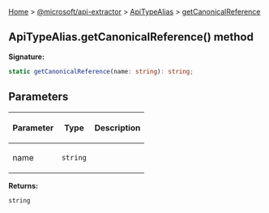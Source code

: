 [Home](./index) &gt; [@microsoft/api-extractor](./api-extractor.md) &gt; [ApiTypeAlias](./api-extractor.apitypealias.md) &gt; [getCanonicalReference](./api-extractor.apitypealias.getcanonicalreference.md)

## ApiTypeAlias.getCanonicalReference() method

<b>Signature:</b>

```typescript
static getCanonicalReference(name: string): string;
```

## Parameters

|  <p>Parameter</p> | <p>Type</p> | <p>Description</p> |
|  --- | --- | --- |
|  <p>name</p> | <p>`string`</p> |  |

<b>Returns:</b>

`string`

